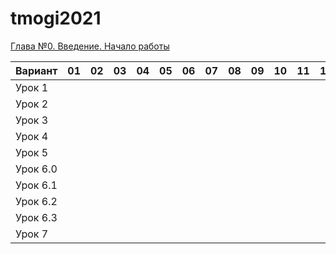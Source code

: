 # tmogi2021
[Глава №0. Введение. Начало работы](https://drive.google.com/drive/folders/1q9ILkl6kPBrzqY5IDAdt2iB8K4RCu3_s)

| Вариант  | 01 | 02 | 03 | 04 | 05 | 06 | 07 | 08 | 09 | 10 | 11 | 12 | 13 | 14 | 15 | 16 | 17 | 18 | 19 | 20 |
| -------  | -- | -- | -- | -- | -- | -- | -- | -- | -- | -- | -- | -- | -- | -- | -- | -- | -- | -- | -- | -- |
| Урок 1   |    |    |    |    |    |    |    |    |    |    |    |    |    | 4  |    |    |    |    |    |    |
| Урок 2   |    |    |    |    |    |    |    |    |    |    |    |    |    | 2  |    |    |    |    |    |    |
| Урок 3   |    |    |    |    |    |    |    |    |    |    |    |    |    | 6  |    |    |    |    |    |    |
| Урок 4   |    |    |    |    |    |    |    |    |    |    |    |    |    | 2  |    |    |    |    |    |    |
| Урок 5   |    |    |    |    |    |    |    |    |    |    |    |    |    | 5  |    |    |    |    |    |    |
| Урок 6.0 |    |    |    |    |    |    |    |    |    |    |    |    |    | 1  |    |    |    |    |    |    |
| Урок 6.1 |    |    |    |    |    |    |    |    |    |    |    |    |    | 1  |    |    |    |    |    |    |
| Урок 6.2 |    |    |    |    |    |    |    |    |    |    |    |    |    |    |    |    |    |    |    |    |
| Урок 6.3 |    |    |    |    |    |    |    |    |    |    |    |    |    |    |    |    |    |    |    |    |
| Урок 7   |    |    |    |    |    |    |    |    |    |    |    |    |    |    |    |    |    |    |    |    |


